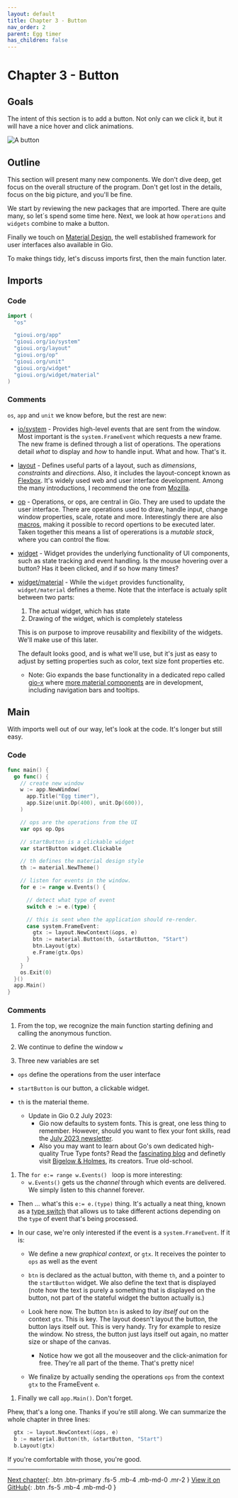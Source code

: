 ```yaml
---
layout: default
title: Chapter 3 - Button
nav_order: 2
parent: Egg timer
has_children: false
---
```


# Chapter 3 - Button

## Goals

The intent of this section is to add a button. Not only can we click it, but it will have a nice hover and click animations.

![A button](03_button.gif)

## Outline

This section will present many new components. We don't dive deep, get focus on the overall structure of the program. Don't get lost in the details, focus on the big picture, and you'll be fine.

We start by reviewing the new packages that are imported. There are quite many, so let´s spend some time here. Next, we look at how `operations` and `widgets` combine to make a button.

Finally we touch on [Material Design](https://material.io/), the well established framework for user interfaces also available in Gio.

To make things tidy, let's discuss imports first, then the main function later.

## Imports

### Code

```go
import (
  "os"

  "gioui.org/app"
  "gioui.org/io/system"
  "gioui.org/layout"
  "gioui.org/op"
  "gioui.org/unit"
  "gioui.org/widget"
  "gioui.org/widget/material"
)
```

### Comments

`os`, `app` and `unit` we know before, but the rest are new:

- [io/system](https://pkg.go.dev/gioui.org/io/system) - Provides high-level events that are sent from the window. Most important is the `system.FrameEvent` which requests a new frame. The new frame is defined through a list of operations. The operations detail *what* to display and *how* to handle input. What and how. That's it.

- [layout](https://pkg.go.dev/gioui.org/layout) - Defines useful parts of a layout, such as _dimensions_, _constraints_ and _directions_. Also, it includes the layout-concept known as [Flexbox](https://pkg.go.dev/gioui.org/layout#Flex). It's widely used web and user interface development. Among the many introductions, I recommend the one from [Mozilla](https://developer.mozilla.org/en-US/docs/Web/CSS/CSS_Flexible_Box_Layout/Basic_Concepts_of_Flexbox).

- [op](https://pkg.go.dev/gioui.org/op) - Operations, or ops, are central in Gio. They are used to update the user interface. There are operations used to draw, handle input, change window properties, scale, rotate and more. Interestingly there are also [macros](https://pkg.go.dev/gioui.org/op#MacroOp), making it possible to record opertions to be executed later. Taken together this means a list of opererations is a _mutable stack_, where you can control the flow.

- [widget](https://pkg.go.dev/gioui.org/widget) - Widget provides the underlying functionality of UI components, such as state tracking and event handling. Is the mouse hovering over a button? Has it been clicked, and if so how many times?

- [widget/material](https://pkg.go.dev/gioui.org/widget/material) - While the `widget` provides functionality, `widget/material` defines a theme. Note that the interface is actualy split between two parts:

  1. The actual widget, which has state
  1. Drawing of the widget, which is completely stateless

  This is on purpose to improve reusability and flexibility of the widgets. We'll make use of this later.

  The default looks good, and is what we'll use, but it's just as easy to adjust by setting properties such as color, text size font properties etc.

  - Note: Gio expands the base functionality in a dedicated repo called [gio-x](https://pkg.go.dev/gioui.org/x) where [more material components](https://pkg.go.dev/gioui.org/x/component) are in development, including navigation bars and tooltips.

## Main

With imports well out of our way, let's look at the code. It's longer but still easy.

### Code

```go
func main() {
  go func() {
    // create new window
    w := app.NewWindow(
      app.Title("Egg timer"),
      app.Size(unit.Dp(400), unit.Dp(600)),
    )

    // ops are the operations from the UI
    var ops op.Ops

    // startButton is a clickable widget
    var startButton widget.Clickable

    // th defines the material design style
    th := material.NewTheme()

    // listen for events in the window.
    for e := range w.Events() {

      // detect what type of event
      switch e := e.(type) {

      // this is sent when the application should re-render.
      case system.FrameEvent:
        gtx := layout.NewContext(&ops, e)
        btn := material.Button(th, &startButton, "Start")
        btn.Layout(gtx)
        e.Frame(gtx.Ops)
      }
    }
    os.Exit(0)
  }()
  app.Main()
}
```

### Comments

1. From the top, we recognize the main function starting defining and calling the anonymous function.

1. We continue to define the window `w`

1. Three new variables are set

- `ops` define the operations from the user interface

- `startButton` is our button, a clickable widget.

- `th` is the material theme.
    -  Update in Gio 0.2 July 2023:
        - Gio now defaults to system fonts. This is great, one less thing to remember. However, should you want to flex your font skills, read the [July 2023 newsletter](https://gioui.org/news/2023-07).
        - Also you may want to learn about Go's own dedicated high-quality True Type fonts? Read the [fascinating blog](https://blog.golang.org/go-fonts) and definetly visit [Bigelow & Holmes](https://bigelowandholmes.typepad.com), its creators. True old-school.

1. The `for e:= range w.Events() ` loop is more interesting:
   - `w.Events()` gets us the _channel_ through which events are delivered. We simply listen to this channel forever.

- Then ... what's this `e:= e.(type)` thing. It's actually a neat thing, known as a [type switch](https://tour.golang.org/methods/16) that allows us to take different actions depending on the `type` of event that's being processed.

- In our case, we're only interested if the event is a `system.FrameEvent`. If it is:

  - We define a new _graphical context_, or `gtx`. It receives the pointer to `ops` as well as the event

  - `btn` is declared as the actual button, with theme `th`, and a pointer to the `startButton` widget. We also define the text that is displayed (note how the text is purely a something that is displayed on the button, not part of the stateful widget the button actually is.)

  - Look here now. The button `btn` is asked to _lay itself out_ on the context `gtx`. This is key. The layout doesn't layout the button, the button lays itself out. This is very handy. Try for example to resize the window. No stress, the button just lays itself out again, no matter size or shape of the canvas.

    - Notice how we got all the mouseover and the click-animation for free. They're all part of the theme. That's pretty nice!

  - We finalize by actually sending the operations `ops` from the context `gtx` to the FrameEvent `e`.

1. Finally we call `app.Main()`. Don't forget.

Phew, that's a long one. Thanks if you're still along. We can summarize the whole chapter in three lines:

```go
  gtx := layout.NewContext(&ops, e)
  b := material.Button(th, &startButton, "Start")
  b.Layout(gtx)
```

If you're comfortable with those, you're good.

---

[Next chapter](04_button_low.md){: .btn .btn-primary .fs-5 .mb-4 .mb-md-0 .mr-2 }
[View it on GitHub](https://github.com/jonegil/gui-with-gio/tree/main/egg_timer){: .btn .fs-5 .mb-4 .mb-md-0 }
